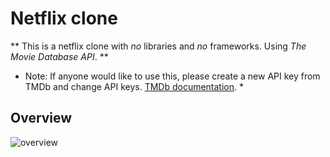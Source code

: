 # Netflix clone

** This is a netflix clone with _no_ libraries and _no_ frameworks. Using _The Movie Database API_. **

* Note: If anyone would like to use this, please create a new API key from TMDb and change API keys. [TMDb documentation](https://developers.themoviedb.org/3). *

## Overview
![overview](https://github.com/eraygundogmus/netflix-clone/tree/main/overview.gif?raw=true)